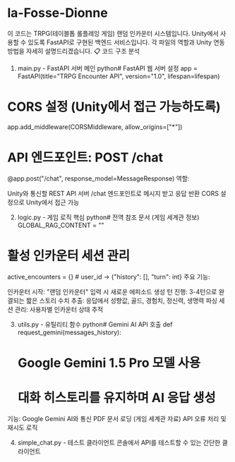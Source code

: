 # la-Fosse-Dionne

이 코드는 TRPG(테이블톱 롤플레잉 게임) 랜덤 인카운터 시스템입니다. Unity에서 사용할 수 있도록 FastAPI로 구현된 백엔드 서비스입니다. 각 파일의 역할과 Unity 연동 방법을 자세히 설명드리겠습니다.
📋 코드 구조 분석
1. main.py - FastAPI 서버 메인
python# FastAPI 웹 서버 설정
app = FastAPI(title="TRPG Encounter API", version="1.0", lifespan=lifespan)

# CORS 설정 (Unity에서 접근 가능하도록)
app.add_middleware(CORSMiddleware, allow_origins=["*"])

# API 엔드포인트: POST /chat
@app.post("/chat", response_model=MessageResponse)
역할:

Unity와 통신할 REST API 서버
/chat 엔드포인트로 메시지 받고 응답 반환
CORS 설정으로 Unity에서 접근 가능

2. logic.py - 게임 로직 핵심
python# 전역 참조 문서 (게임 세계관 정보)
GLOBAL_RAG_CONTENT = ""

# 활성 인카운터 세션 관리
active_encounters = {}  # user_id → {"history": [], "turn": int}
주요 기능:

인카운터 시작: "랜덤 인카운터" 입력 시 새로운 에피소드 생성
턴 진행: 3-4턴으로 완결되는 짧은 스토리
수치 추출: 응답에서 성향값, 골드, 경험치, 정신력, 생명력 파싱
세션 관리: 사용자별 인카운터 상태 추적

3. utils.py - 유틸리티 함수
python# Gemini AI API 호출
def request_gemini(messages_history):
    # Google Gemini 1.5 Pro 모델 사용
    # 대화 히스토리를 유지하며 AI 응답 생성

기능:
Google Gemini AI와 통신
PDF 문서 로딩 (게임 세계관 자료)
API 오류 처리 및 재시도 로직

4. simple_chat.py - 테스트 클라이언트
콘솔에서 API를 테스트할 수 있는 간단한 클라이언트